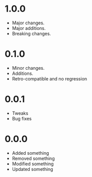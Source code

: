 # 1.0.0
- Major changes.
- Major additions.
- Breaking changes.

# 0.1.0
- Minor changes.
- Additions.
- Retro-compatible and no regression

# 0.0.1
- Tweaks
- Bug fixes

# 0.0.0
- Added something
- Removed something
- Modified something
- Updated something